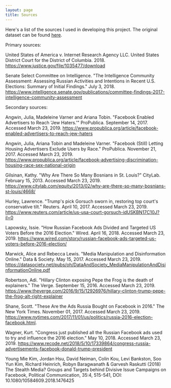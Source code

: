 ```yaml
---
layout: page
title: Sources
---
```


Here's a list of the sources I used in developing this project. The original dataset can be found [here](https://mith.umd.edu/irads/data/).

Primary sources:

United States of America v. Internet Research Agency LLC. United States District Court for the District of Columbia. 2018. https://www.justice.gov/file/1035477/download

Senate Select Committee on Intelligence. "The Intelligence Community Assessment: Assessing Russian Activities and Intentions in Recent U.S. Elections: Summary of Initial Findings." July 3, 2018. https://www.intelligence.senate.gov/publications/committee-findings-2017-intelligence-community-assessment

Secondary sources:

Angwin, Julia, Madeleine Varner and Ariana Tobin. "Facebook Enabled Advertisers to Reach 'Jew Haters.'" ProPublica. September 14, 2017. Accessed March 23, 2019. https://www.propublica.org/article/facebook-enabled-advertisers-to-reach-jew-haters

Angwin, Julia, Ariana Tobin and Madeleine Varner. "Facebook (Still) Letting Housing Advertisers Exclude Users by Race." ProPublica. November 21, 2017. Accessed March 23, 2019. https://www.propublica.org/article/facebook-advertising-discrimination-housing-race-sex-national-origin

Gilsinan, Kathy. "Why Are There So Many Bosnians in St. Louis?" CityLab. February 15, 2013. Accessed March 23, 2019. https://www.citylab.com/equity/2013/02/why-are-there-so-many-bosnians-st-louis/4668/

Hurley, Lawrence. "Trump's pick Gorsuch sworn in, restoring top court's conservative tilt." Reuters. April 10, 2017. Accessed March 23, 2019. https://www.reuters.com/article/us-usa-court-gorsuch-idUSKBN17C10J?il=0

Lapowsky, Issie. "How Russian Facebook Ads Divided and Targeted US Voters Before the 2016 Election." Wired. April 16, 2018. Accessed March 23, 2019. https://www.wired.com/story/russian-facebook-ads-targeted-us-voters-before-2016-election/

Marwick, Alice and Rebecca Lewis. "Media Manipulation and Disinformation Online." Data & Society. May 15, 2017. Accessed March 23, 2019. https://datasociety.net/pubs/oh/DataAndSociety_MediaManipulationAndDisinformationOnline.pdf

Robertson, Adi. "Hillary Clinton exposing Pepe the Frog is the death of explainers." The Verge. September 15, 2016. Accessed March 23, 2019. https://www.theverge.com/2016/9/15/12926976/hillary-clinton-trump-pepe-the-frog-alt-right-explainer

Shane, Scott. "These Are the Ads Russia Bought on Facebook in 2016." The New York Times. November 01, 2017. Accessed March 23, 2019. https://www.nytimes.com/2017/11/01/us/politics/russia-2016-election-facebook.html.

Wagner, Kurt. "Congress just published all the Russian Facebook ads used to try and influence the 2016 election." May 10, 2018. Accessed March 23, 2019. https://www.recode.net/2018/5/10/17339864/congress-russia-advertisements-facebook-donald-trump-president 

Young Mie Kim, Jordan Hsu, David Neiman, Colin Kou, Levi Bankston, Soo Yun Kim, Richard Heinrich, Robyn Baragwanath & Garvesh Raskutti (2018) The Stealth Media? Groups and Targets behind Divisive Issue Campaigns on Facebook, Political Communication, 35:4, 515-541, DOI: 10.1080/10584609.2018.1476425